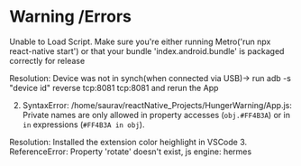 # Warning /Errors

Unable to Load Script. Make sure you're either running Metro('run npx react-native start') or that your bundle 'index.android.bundle' is packaged correctly for release

Resolution: Device was not in synch(when connected via USB)-> run adb -s "device id" reverse tcp:8081 tcp:8081 and rerun the App

2. SyntaxError: /home/saurav/reactNative_Projects/HungerWarning/App.js: Private names are only allowed in property accesses (`obj.#FF4B3A`) or in `in` expressions (`#FF4B3A in obj`).

Resolution: Installed the extension color heighlight in VSCode 3. ReferenceError: Property 'rotate' doesn't exist, js engine: hermes
